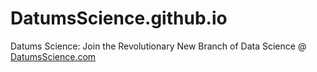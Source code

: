 # DatumsScience.github.io
Datums Science: Join the Revolutionary New Branch of Data Science @ [DatumsScience.com](http://www.DatumsScience.com)
